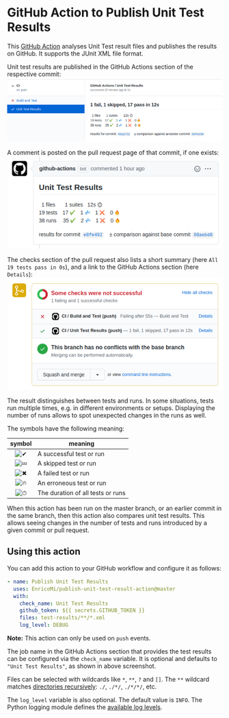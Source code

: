 # GitHub Action to Publish Unit Test Results

This [GitHub Action](https://github.com/actions) analyses Unit Test result files and
publishes the results on GitHub. It supports the JUnit XML file format.

Unit test results are published in the GitHub Actions section of the respective commit:
![...](github-checks-comment.png)

A comment is posted on the pull request page of that commit, if one exists:
![...](github-pull-request-comment.png)

The checks section of the pull request also lists a short summary (here `All 19 tests pass in 0s`),
and a link to the GitHub Actions section (here `Details`):
![...](github-pull-request-checks.png)

The result distinguishes between tests and runs. In some situations, tests run multiple times,
e.g. in different environments or setups. Displaying the number of runs allows to spot unexpected changes
in the runs as well.

The symbols have the following meaning:

|symbol|meaning|
|:----:|-------|
|![✔](https://github.githubassets.com/images/icons/emoji/unicode/2714.png)|A successful test or run|
|![💤](https://github.githubassets.com/images/icons/emoji/unicode/1f4a4.png)|A skipped test or run|
|![✖](https://github.githubassets.com/images/icons/emoji/unicode/2716.png)|A failed test or run|
|![🔥](https://github.githubassets.com/images/icons/emoji/unicode/1f525.png)|An erroneous test or run|
|![⏱](https://github.githubassets.com/images/icons/emoji/unicode/23f1.png)|The duration of all tests or runs|

When this action has been run on the master branch, or an earlier commit in the same branch, then this action
also compares unit test results. This allows seeing changes in the number of tests and runs introduced by a given commit or pull request.

## Using this action

You can add this action to your GitHub workflow and configure it as follows:

```yaml
- name: Publish Unit Test Results
  uses: EnricoMi/publish-unit-test-result-action@master
  with:
    check_name: Unit Test Results
    github_token: ${{ secrets.GITHUB_TOKEN }}
    files: test-results/**/*.xml
    log_level: DEBUG
```

**Note:** This action can only be used on `push` events.

The job name in the GitHub Actions section that provides the test results can be configured via the
`check_name` variable. It is optional and defaults to `"Unit Test Results"`, as shown in above screenshot.

Files can be selected with wildcards like `*`, `**`, `?` and `[]`. The `**` wildcard matches [directories recursively](https://docs.python.org/3/library/pathlib.html#pathlib.Path.glob): `./`, `./*/`, `./*/*/`, etc.

The `log_level` variable is also optional. The default value is `INFO`. The Python logging module defines the [available log levels](https://docs.python.org/3/library/logging.html#logging-levels).
